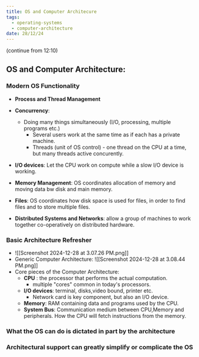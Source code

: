 ```yaml
---
title: OS and Computer Architecure
tags:
  - operating-systems
  - computer-architecture
date: 28/12/24
---
```


(continue from 12:10)
## OS and Computer Architecture:
### Modern OS Functionality 
- **Process and Thread Management**
- **Concurrency**: 
	- Doing many things simultaneously (I/O, processing, multiple programs etc.)
		- Several users work at the same time as if each has a private machine.
		- Threads (unit of OS control) - one thread on the CPU at a time, but many threads active concurently.

- **I/O devices**: Let the CPU work on compute while a slow I/O device is working.
- **Memory Management**: OS coordinates allocation of memory and moving data bw disk and main memory.
- **Files**: OS coordinates how disk space is used for files, in order to find files and to store multiple files.
- **Distributed Systems and Networks**: allow a group of machines to work together co-operatively on distributed hardware.

### Basic Architecture Refresher
- ![[Screenshot 2024-12-28 at 3.07.26 PM.png]]
- Generic Computer Architecture: ![[Screenshot 2024-12-28 at 3.08.44 PM.png]]
- Core pieces of the Computer Architecture:
	- **CPU** : the processor that performs the actual computation.
		- multiple "cores" common in today's processors.
	- **I/O devices**: terminal, disks,video bound, printer etc.
		- Network card is key component, but also an I/O device.
	- **Memory**: RAM containing data and programs used by the CPU.
	- **System Bus**: Communication medium between CPU,Memory and peripherals. How the CPU will fetch instructions from the memory.

### What the OS can do is dictated in part by the architecture
### Architectural support can greatly simplify or complicate the OS



